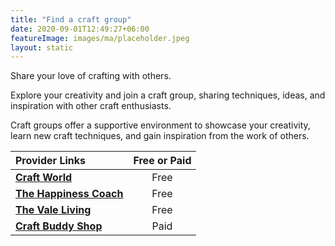 ```yaml
---
title: "Find a craft group"
date: 2020-09-01T12:49:27+06:00
featureImage: images/ma/placeholder.jpeg
layout: static
---
```


Share your love of crafting with others.

Explore your creativity and join a craft group, sharing techniques, ideas, and inspiration with other craft enthusiasts.

Craft groups offer a supportive environment to showcase your creativity, learn new craft techniques, and gain inspiration from the work of others.

| Provider Links      | Free or Paid  |  
| :-----------          | :--------------:      |  
| [**Craft World**](https://craftworld.com/cms/top-craft-groups-to-join-on-craftworld/) | Free  | 
| [**The Happiness Coach**](https://thehappinesscoach.com/why-hobbies-are-important/) | Free  | 
| [**The Vale Living**](https://www.thevaleliving.co.uk/why-joining-a-hobby-club-is-good-for-your-wellbeing/) | Free  | 
| [**Craft Buddy Shop**](https://www.awin1.com/cread.php?awinmid=45747&awinaffid=1198638&ued=https%3A%2F%2Fwww.craftbuddyshop.com%2F) | Paid | 
  

<br/><br/>






